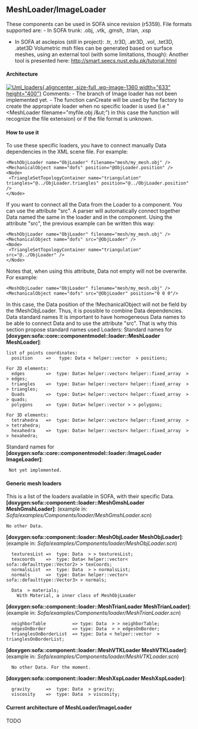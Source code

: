 MeshLoader/ImageLoader
----------------------

These components can be used in SOFA since revision (r5359). File
formats supported are: - In SOFA trunk: .obj, .vtk, .gmsh, .trian, .xsp
- In SOFA at asclepios (still in project): .tr, .tr3D, .atr3D, .vol,
.tet3D, .atet3D Volumetric msh files can be generated based on surface
meshes, using an external tool (with some limitations, though):
Another tool is presented here: http://smart.seecs.nust.edu.pk/tutorial.html

#### Architecture

[![Uml\_loaders](https://www.sofa-framework.org/wp-content/uploads/2015/01/Uml_loaders1.png){.aligncenter
.size-full .wp-image-1360 width="633"
height="400"}](https://www.sofa-framework.org/wp-content/uploads/2015/01/Uml_loaders1.png)
Comments: - The branch of Image loader has not been implemented yet. -
The function canCreate will be used by the factory to create the
appropriate loader when no specific loader is used (i.e "&lt;MeshLoader
filename="myfile.obj /&ut;") in this case the function will recognize
the file extension) or if the file format is unknown.

#### How to use it

To use these specific loaders, you have to connect manually Data
dependencies in the XML scene file. For example:

    <MeshObjLoader name="ObjLoader" filename="mesh/my_mesh.obj" />
    <MechanicalObject name="dofs" position="@ObjLoader.position" />
    <Node>
     <TriangleSetTopologyContainer name="triangulation" triangles="@../ObjLoader.triangles" position="@../ObjLoader.position" />
    </Node>

If you want to connect all the Data from the Loader to a component. You
can use the attribute "src". A parser will automatically connect
together Data named the same in the loader and in the component. Using
the attribute "src", the previous example can be written this way:

    <MeshObjLoader name="ObjLoader" filename="mesh/my_mesh.obj" />
    <MechanicalObject name="dofs" src="@ObjLoader" />
    <Node>
     <TriangleSetTopologyContainer name="triangulation" src="@../ObjLoader" />
    </Node>

Notes that, when using this attribute, Data not empty will not be
overwrite. For example:

    <MeshObjLoader name="ObjLoader" filename="mesh/my_mesh.obj" />
    <MechanicalObject name="dofs" src="@ObjLoader" position="0 0 0"/>

In this case, the Data position of the !MechanicalObject will not be
field by the !MeshObjLoader. Thus, it is possible to combine Data
dependencies. Data standard names It is important to have homogeneous
Data names to be able to connect Data and to use the attribute "src".
That is why this section propose standard names used Loaders: Standard
names for **\[doxygen:sofa::core::componentmodel::loader::MeshLoader
MeshLoader\]**:

```
list of points coordinates:
  position     =>   type: Data < helper::vector  > positions;

For 2D elements:
  edges        =>  type: Data< helper::vector< helper::fixed_array  > > edges;
  triangles    =>  type: Data< helper::vector< helper::fixed_array  > > triangles;
  Quads        =>  type: Data< helper::vector< helper::fixed_array  > > quads;
  polygons     =>  type: Data< helper::vector > > polygons;

For 3D elements:
  tetrahedra   =>  type: Data< helper::vector< helper::fixed_array  > > tetrahedra;
  hexahedra    =>  type: Data< helper::vector< helper::fixed_array  > > hexahedra;
```

Standard names for
**\[doxygen:sofa::core::componentmodel::loader::ImageLoader
ImageLoader\]**:

```
 Not yet implemented.
```

#### Generic mesh loaders

This is a list of the loaders available in SOFA, with their specific
Data. **\[doxygen:sofa::component::loader::MeshGmshLoader
MeshGmshLoader\]**: (example in:
*Sofa/examples/Components/loader/MeshGmshLoader.scn*)

```
No other Data.
```

**\[doxygen:sofa::component::loader::MeshObjLoader MeshObjLoader\]**:
(example in: *Sofa/examples/Components/loader/MeshObjLoader.scn*)

```
  texturesList =>  type: Data  > > texturesList;
  texcoords    =>  type: Data< helper::vector< sofa::defaulttype::Vector2> > texCoords;
  normalsList  =>  type: Data  > > normalsList;
  normals      =>  type: Data< helper::vector< sofa::defaulttype::Vector3> > normals;

  Data  > materials;
    With Material, a inner class of MeshObjLoader
```

**\[doxygen:sofa::component::loader::MeshTrianLoader
MeshTrianLoader\]**: (example in:
*Sofa/examples/Components/loader/MeshTrianLoader.scn*)

```
  neighborTable          => type: Data  > > neighborTable;
  edgesOnBorder          => type: Data  > > edgesOnBorder;
  trianglesOnBorderList  => type: Data < helper::vector  > trianglesOnBorderList;
```

**\[doxygen:sofa::component::loader::MeshVTKLoader MeshVTKLoader\]**:
(example in: *Sofa/examples/Components/loader/MeshVTKLoader.scn*)

```
  No other Data. For the moment.
```

**\[doxygen:sofa::component::loader::MeshXspLoader MeshXspLoader\]**:

```
  gravity      =>  type: Data  > gravity;
  viscosity    =>  type: Data  > viscosity;
```

#### Current architecture of MeshLoader/ImageLoader

TODO
